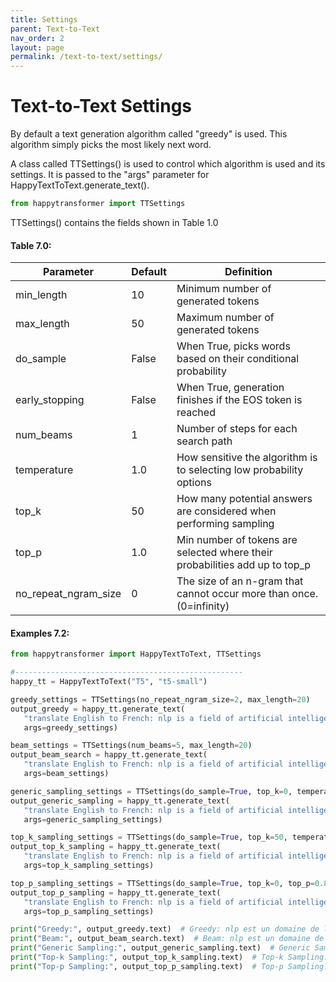 ```yaml
---
title: Settings
parent: Text-to-Text
nav_order: 2
layout: page
permalink: /text-to-text/settings/
---
```


# Text-to-Text Settings

By default a text generation algorithm called "greedy" is used.
This algorithm simply picks the most likely next word. 


A class called TTSettings() is used to control which algorithm is used and its settings. 
It is passed to the "args" parameter for HappyTextToText.generate_text(). 

```python
from happytransformer import TTSettings
```

TTSettings() contains the  fields shown in Table 1.0 

#### Table 7.0:  

| Parameter            |Default| Definition                                                                 |
|----------------------|-------|----------------------------------------------------------------------------|
| min_length           | 10    | Minimum number of generated tokens                                         |
| max_length           | 50    | Maximum number of generated tokens                                         |
| do_sample            | False | When True, picks words based on their conditional probability              |
| early_stopping       | False | When True, generation finishes if the EOS token is reached                 |
| num_beams            | 1     | Number of steps for each search path                                       |
| temperature          | 1.0   | How sensitive the algorithm is to selecting low probability options        |
| top_k                | 50    | How many potential answers are considered when performing sampling         | 
| top_p                | 1.0   | Min number of tokens are selected where their probabilities add up to top_p|
| no_repeat_ngram_size | 0     | The size of an n-gram that cannot occur more than once. (0=infinity)       |


#### Examples 7.2:  
 
 ```python
from happytransformer import HappyTextToText, TTSettings

#---------------------------------------------------
happy_tt = HappyTextToText("T5", "t5-small")

greedy_settings = TTSettings(no_repeat_ngram_size=2, max_length=20)
output_greedy = happy_tt.generate_text(
    "translate English to French: nlp is a field of artificial intelligence ",
    args=greedy_settings)

beam_settings = TTSettings(num_beams=5, max_length=20)
output_beam_search = happy_tt.generate_text(
    "translate English to French: nlp is a field of artificial intelligence ",
    args=beam_settings)

generic_sampling_settings = TTSettings(do_sample=True, top_k=0, temperature=0.7, max_length=20)
output_generic_sampling = happy_tt.generate_text(
    "translate English to French: nlp is a field of artificial intelligence ",
    args=generic_sampling_settings)

top_k_sampling_settings = TTSettings(do_sample=True, top_k=50, temperature=0.7, max_length=20)
output_top_k_sampling = happy_tt.generate_text(
    "translate English to French: nlp is a field of artificial intelligence ",
    args=top_k_sampling_settings)

top_p_sampling_settings = TTSettings(do_sample=True, top_k=0, top_p=0.8, temperature=0.7, max_length=20)
output_top_p_sampling = happy_tt.generate_text(
    "translate English to French: nlp is a field of artificial intelligence ",
    args=top_p_sampling_settings)

print("Greedy:", output_greedy.text)  # Greedy: nlp est un domaine de l'intelligence artificielle
print("Beam:", output_beam_search.text)  # Beam: nlp est un domaine de l'intelligence artificielle
print("Generic Sampling:", output_generic_sampling.text)  # Generic Sampling: nlp est un champ d'intelligence artificielle
print("Top-k Sampling:", output_top_k_sampling.text)  # Top-k Sampling: nlp est un domaine de l’intelligence artificielle
print("Top-p Sampling:", output_top_p_sampling.text)  # Top-p Sampling: nlp est un domaine de l'intelligence artificielle

```

